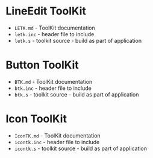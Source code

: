 # LineEdit ToolKit

* `LETK.md` - ToolKit documentation
* `letk.inc` - header file to include
* `letk.s` - toolkit source - build as part of application

# Button ToolKit

* `BTK.md` - ToolKit documentation
* `btk.inc` - header file to include
* `btk.s` - toolkit source - build as part of application

# Icon ToolKit

* `IconTK.md` - ToolKit documentation
* `icontk.inc` - header file to include
* `icontk.s` - toolkit source - build as part of application
